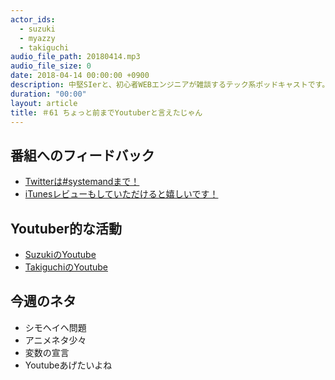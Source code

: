 ```yaml
---
actor_ids:
  - suzuki
  - myazzy
  - takiguchi
audio_file_path: 20180414.mp3
audio_file_size: 0
date: 2018-04-14 00:00:00 +0900
description: 中堅SIerと、初心者WEBエンジニアが雑談するテック系ポッドキャストです。
duration: "00:00"
layout: article
title: ＃61 ちょっと前までYoutuberと言えたじゃん
---
```

## 番組へのフィードバック
* [Twitterは#systemandまで！](https://twitter.com/search?q=%23systemand)
* [iTunesレビューもしていただけると嬉しいです！](https://itunes.apple.com/jp/podcast/systemand-online/id1205168408?mt=2)

## Youtuber的な活動
* [SuzukiのYoutube](https://www.youtube.com/channel/UCqTozqKO5AWD8OccCnW3Rvw)
* [TakiguchiのYoutube](https://www.youtube.com/channel/UCtoXGiMeDggQPdGoanDE2sA)


## 今週のネタ
* シモヘイヘ問題
* アニメネタ少々
* 変数の宣言
* Youtubeあげたいよね
